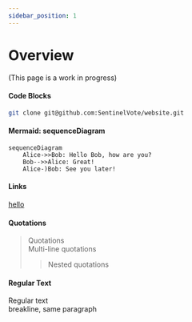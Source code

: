 ```yaml
---
sidebar_position: 1
---
```


# Overview

(This page is a work in progress)


[//]: # (This is a comment. Follow this format for comments.)


#### Code Blocks
[//]: # (code block)

```sh
git clone git@github.com:SentinelVote/website.git
```

#### Mermaid: sequenceDiagram
[//]: # (diagrams)

```mermaid
sequenceDiagram
    Alice->>Bob: Hello Bob, how are you?
    Bob-->>Alice: Great!
    Alice-)Bob: See you later!
```

#### Links
[//]: # (links)

[hello](https://example.com)

#### Quotations
[//]: # (quotations)

> Quotations \
> Multi-line quotations
>> Nested quotations

#### Regular Text
[//]: # (regular text)

Regular text
\
breakline, same paragraph
